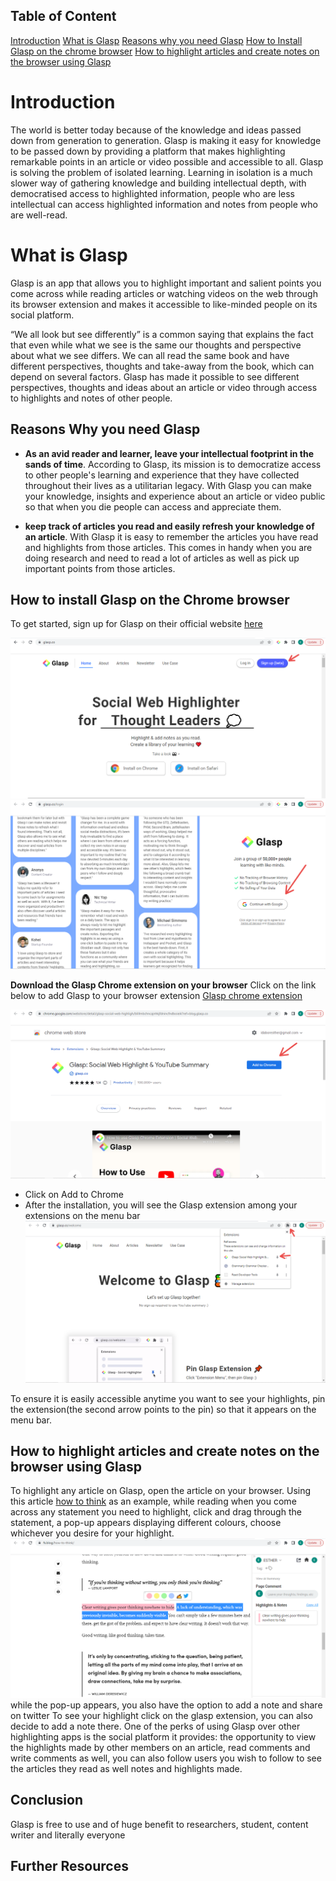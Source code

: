 ## Table of Content

[Introduction](#introduction)
[What is Glasp](#what-is-glasp)
[Reasons why you need Glasp](#reasons-why-you-need-glasp)
[How to Install Glasp on the chrome browser](#how-to-install-glasp-on-the-chrome-browser)
[How to highlight articles and create notes on the browser using Glasp](#how-to-highlight-articles-and-create-notes-on-the-browser-using-glasp)

# Introduction

The world is better today because of the knowledge and ideas passed down from generation to generation. Glasp is making it easy for knowledge to be passed down by providing a platform that makes highlighting remarkable points in an article or video possible and accessible to all.
Glasp is solving the problem of isolated learning. Learning in isolation is a much slower way of gathering knowledge and building intellectual depth, with democratised access to highlighted information, people who are less intellectual can access highlighted information and notes from people who are well-read.

# What is Glasp

Glasp is an app that allows you to highlight important and salient points you come across while reading articles or watching videos on the web through its browser extension and makes it accessible to like-minded people on its social platform.

“We all look but see differently” is a common saying that explains the fact that even while what we see is the same our thoughts and perspective about what we see differs. We can all read the same book and have different perspectives, thoughts and take-away from the book, which can depend on several factors. Glasp has made it possible to see different perspectives, thoughts and ideas about an article or video through access to highlights and notes of other people.

## Reasons Why you need Glasp

- **As an avid reader and learner, leave your intellectual footprint in the sands of time**.
  According to Glasp, its mission is to democratize access to other people's learning and experience that they have collected throughout their lives as a utilitarian legacy. With Glasp you can make your knowledge, insights and experience about an article or video public so that when you die people can access and appreciate them.

- **keep track of articles you read and easily refresh your knowledge of an article**.
  With Glasp it is easy to remember the articles you have read and highlights from those articles. This comes in handy when you are doing research and need to read a lot of articles as well as pick up important points from those articles.

## How to install Glasp on the Chrome browser

To get started, sign up for Glasp on their official website [here](https://glasp.co/)

![sign up page 1](</images/annotely_image%20(22).png>)
![sign up page 2](</images/annotely_image%20(23).png>)

**Download the Glasp Chrome extension on your browser**
Click on the link below to add Glasp to your browser extension
[Glasp chrome extension](https://chrome.google.com/webstore/detail/glasp-social-web-highligh/blillmbchncajnhkjfdnincfndboieik?ref=blog.glasp.co)

![chrome web store](</images/annotely_image%20(24).png>)

- Click on Add to Chrome
- After the installation, you will see the Glasp extension among your extensions on the menu bar
  ![chrome web page with the Glasp extension](</images/annotely_image%20(25).png>)

To ensure it is easily accessible anytime you want to see your highlights, pin the extension(the second arrow points to the pin) so that it appears on the menu bar.

## How to highlight articles and create notes on the browser using Glasp

To highlight any article on Glasp, open the article on your browser. Using this article [how to think](https://fs.blog/how-to-think/) as an example, while reading when you come across any statement you need to highlight, click and drag through the statement, a pop-up appears displaying different colours, choose whichever you desire for your highlight.
![how to highlight an article using Glasp](</images/annotely_image%20(26).png>)
while the pop-up appears, you also have the option to add a note and share on twitter
To see your highlight click on the glasp extension, you can also decide to add a note there.
One of the perks of using Glasp over other highlighting apps is the social platform it provides: the opportunity to view the highlights made by other members on an article, read comments and write comments as well, you can also follow users you wish to follow to see the articles they read as well notes and highlights made.

## Conclusion

Glasp is free to use and of huge benefit to researchers, student, content writer and literally everyone

## Further Resources
